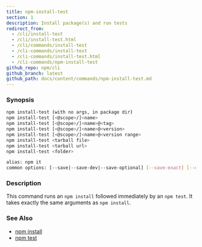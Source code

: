 ```yaml
---
title: npm-install-test
section: 1
description: Install package(s) and run tests
redirect_from:
  - /cli/install-test
  - /cli/install-test.html
  - /cli/commands/install-test
  - /cli-commands/install-test
  - /cli-commands/install-test.html
  - /cli-commands/npm-install-test
github_repo: npm/cli
github_branch: latest
github_path: docs/content/commands/npm-install-test.md
---
```


### Synopsis

```bash
npm install-test (with no args, in package dir)
npm install-test [<@scope>/]<name>
npm install-test [<@scope>/]<name>@<tag>
npm install-test [<@scope>/]<name>@<version>
npm install-test [<@scope>/]<name>@<version range>
npm install-test <tarball file>
npm install-test <tarball url>
npm install-test <folder>

alias: npm it
common options: [--save|--save-dev|--save-optional] [--save-exact] [--dry-run]
```

### Description

This command runs an `npm install` followed immediately by an `npm test`. It
takes exactly the same arguments as `npm install`.

### See Also

* [npm install](/cli/v6/commands/npm-install)
* [npm test](/cli/v6/commands/npm-test)
